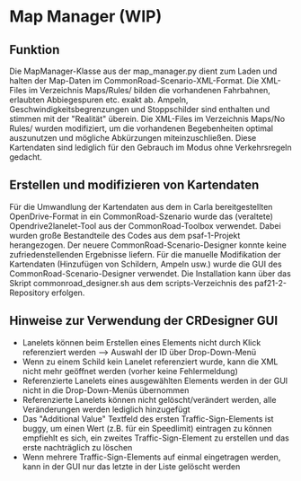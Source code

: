 # Map Manager (WIP)

## Funktion

Die MapManager-Klasse aus der map_manager.py dient zum Laden und halten der Map-Daten im CommonRoad-Scenario-XML-Format. Die XML-Files im Verzeichnis Maps/Rules/ bilden die vorhandenen Fahrbahnen, erlaubten Abbiegespuren etc. exakt ab. Ampeln, Geschwindigkeitsbegrenzungen und Stoppschilder sind enthalten und stimmen mit der "Realität" überein. Die XML-Files im Verzeichnis Maps/No Rules/ wurden modifiziert, um die vorhandenen Begebenheiten optimal auszunutzen und mögliche Abkürzungen miteinzuschließen. Diese Kartendaten sind lediglich für den Gebrauch im Modus ohne Verkehrsregeln gedacht.

## Erstellen und modifizieren von Kartendaten

Für die Umwandlung der Kartendaten aus dem in Carla bereitgestellten OpenDrive-Format in ein CommonRoad-Szenario wurde das (veraltete) Opendrive2lanelet-Tool aus der CommonRoad-Toolbox verwendet. Dabei wurden große Bestandteile des Codes aus dem psaf-1-Projekt herangezogen. Der neuere CommonRoad-Scenario-Designer konnte keine zufriedenstellenden Ergebnisse liefern.
Für die manuelle Modifikation der Kartendaten (Hinzufügen von Schildern, Ampeln usw.) wurde die GUI des CommonRoad-Scenario-Designer verwendet. Die Installation kann über das Skript commonroad_designer.sh aus dem scripts-Verzeichnis des paf21-2-Repository erfolgen.

## Hinweise zur Verwendung der CRDesigner GUI

  - Lanelets können beim Erstellen eines Elements nicht durch Klick referenziert werden --> Auswahl der ID über Drop-Down-Menü
  - Wenn zu einem Schild kein Lanelet referenziert wurde, kann die XML nicht mehr geöffnet werden (vorher keine Fehlermeldung)
  - Referenzierte Lanelets eines ausgewählten Elements werden in der GUI nicht in die Drop-Down-Menüs übernommen
  - Referenzierte Lanelets können nicht gelöscht/verändert werden, alle Veränderungen werden lediglich hinzugefügt
  - Das "Additional Value" Textfeld des ersten Traffic-Sign-Elements ist buggy, um einen Wert (z.B. für ein Speedlimit) eintragen zu können empfiehlt es sich, ein zweites Traffic-Sign-Element zu erstellen und das erste nachträglich zu löschen
  - Wenn mehrere Traffic-Sign-Elements auf einmal eingetragen werden, kann in der GUI nur das letzte in der Liste gelöscht werden
